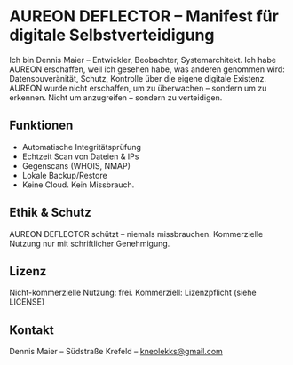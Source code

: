 # AUREON DEFLECTOR – Manifest für digitale Selbstverteidigung
Ich bin Dennis Maier – Entwickler, Beobachter, Systemarchitekt.
Ich habe AUREON erschaffen, weil ich gesehen habe, was anderen genommen wird: Datensouveränität, Schutz, Kontrolle über die eigene digitale Existenz.
AUREON wurde nicht erschaffen, um zu überwachen – sondern um zu erkennen. Nicht um anzugreifen – sondern zu verteidigen.

## Funktionen
- Automatische Integritätsprüfung
- Echtzeit Scan von Dateien & IPs
- Gegenscans (WHOIS, NMAP)
- Lokale Backup/Restore
- Keine Cloud. Kein Missbrauch.

## Ethik & Schutz
AUREON DEFLECTOR schützt – niemals missbrauchen.
Kommerzielle Nutzung nur mit schriftlicher Genehmigung.

## Lizenz
Nicht-kommerzielle Nutzung: frei.
Kommerziell: Lizenzpflicht (siehe LICENSE)

## Kontakt
Dennis Maier – Südstraße Krefeld – kneolekks@gmail.com

